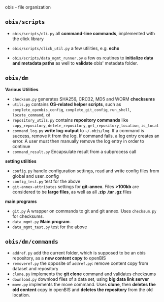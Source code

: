 obis - file organization


## `obis/scripts`

* `obis/scripts/cli.py` all **command-line commands**, implemented with the click library


* `obis/scripts/click_util.py` a few utilities, e.g. **echo**

* `obis/scripts/data_mgmt_runner.py` a few os routines to **initialize data and metadata paths** as well to **validate** obis' metadata
folder.


## `obis/dm` 

**Various Utilities**

* `checksum.py` generates SHA256, CRC32, MD5 and WORM **checksums**
* `utils.py` contains **OS-related helper scripts**, such as `complete_openbis_config`, `complete_git_config`, `run_shell`, `locate_command`, `cd`
* `repository_utils.py` contains **repository commands** like `copy_repository`, `delete_repository`, `get_repository_location`, `is_local`
* `command_log.py` **write log-output** to `~/.obis/log`. If a command is success, remove it from the log. If command fails, a log entry creates an error. A user must then manually remove the log entry in order to continue
* `command_result.py` Encapsulate result from a subprocess call

**setting utilities**

* `config.py` handle configuration settings, read and write config files from global and user_config
* `config_test.py` test for the above
* `git-annex-attributes` settings for **git-annex**. Files **>100kb** are considered to be **large files**, as well as all **.zip .tar .gz** files 

**main programs**

* `git.py` A wrapper on commands to git and git annex. Uses `checksum.py` for checksums.
* `data_mgmt.py` **Main program**. 
* `data_mgmt_test.py` test for the above

## `obis/dm/commands`

* `addref.py` add the current folder, which is supposed to be an obis repository, as a **new content copy** to openBIS
* `removeref.py` the opposite of `addref.py`: remove content copy from dataset and repository
* `clone.py` implements the **git clone** command and validates checksums
* `download.py` download files of a data set, using **big data link server**
* `move.py` implements the move command. Uses **clone**, then **deletes the old content** copy in openBIS and **deletes the repository** from the old location.
